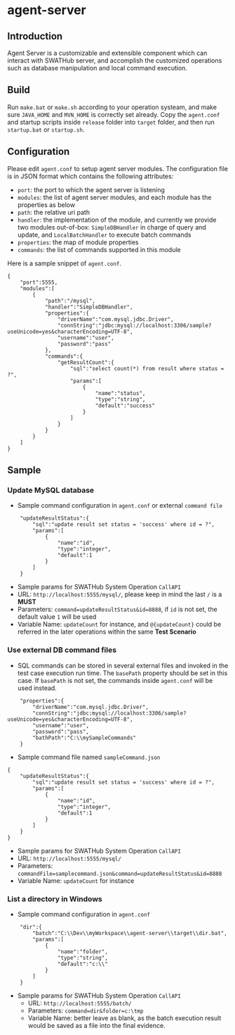 # agent-server

## Introduction

Agent Server is a customizable and extensible component which can interact with SWATHub server, and accomplish the customized operations such as database manipulation and local command execution.

## Build

Run `make.bat` or `make.sh` according to your operation systeam, and make sure `JAVA_HOME` and `MVN_HOME` is correctly set already.
Copy the `agent.conf` and startup scripts inside `release` folder into `target` folder, and then run `startup.bat` or `startup.sh`.

## Configuration

Please edit `agent.conf` to setup agent server modules. The configuration file is in JSON format which contains the following attributes:
* `port`: the port to which the agent server is listening
* `modules`: the list of agent server modules, and each module has the properties as below
 * `path`: the relative uri path
 * `handler`: the implementation of the module, and currently we provide two modules out-of-box: `SimpleDBHandler` in charge of query and update, and `LocalBatchHandler` to execute batch commands
 * `properties`: the map of module properties
 * `commands`: the list of commands supported in this module
 
Here is a sample snippet of `agent.conf`.
```
{
	"port":5555,
	"modules":[
		{
			"path":"/mysql",
			"handler":"SimpleDBHandler",
			"properties":{
				"driverName":"com.mysql.jdbc.Driver",
				"connString":"jdbc:mysql://localhost:3306/sample?useUnicode=yes&characterEncoding=UTF-8",
				"username":"user",
				"password":"pass"
			},
			"commands":{
				"getResultCount":{
					"sql":"select count(*) from result where status = ?",
					"params":[
						{
							"name":"status",
							"type":"string",
							"default":"success"
						}
					]
				}
			}
		}
	]
}
```

## Sample

### Update MySQL database

* Sample command configuration in `agent.conf` or external `command file`
```
	"updateResultStatus":{
		"sql":"update result set status = 'success' where id = ?",
		"params":[
			{
				"name":"id",
				"type":"integer",
				"default":1
			}
		]				
	}
```				
* Sample params for SWATHub System Operation `CallAPI`
 * URL: `http://localhost:5555/mysql/`, please keep in mind the last `/` is a **MUST**
 * Parameters: `command=updateResultStatus&id=8888`, if `id` is not set, the default value `1` will be used
 * Variable Name: `updateCount` for instance, and `@{updateCount}` could be referred in the later operations within the same **Test Scenario**
 
### Use external DB command files

* SQL commands can be stored in several external files and invoked in the test case execution run time. The `basePath` property should be set in this case. If `basePath` is not set, the commands inside `agent.conf` will be used instead.
```
	"properties":{
		"driverName":"com.mysql.jdbc.Driver",
		"connString":"jdbc:mysql://localhost:3306/sample?useUnicode=yes&characterEncoding=UTF-8",
		"username":"user",
		"password":"pass",
		"bathPath":"C:\\mySampleCommands"
	}
```
* Sample command file named `sampleCommand.json`
```
{
	"updateResultStatus":{
		"sql":"update result set status = 'success' where id = ?",
		"params":[
			{
				"name":"id",
				"type":"integer",
				"default":1
			}
		]				
	}	
}
```
* Sample params for SWATHub System Operation `CallAPI`
 * URL: `http://localhost:5555/mysql/`
 * Parameters: `commandFile=samplecommand.json&command=updateResultStatus&id=8888`
 * Variable Name: `updateCount` for instance

### List a directory in Windows
 
* Sample command configuration in `agent.conf`
```
 	"dir":{
		"batch":"C:\\Dev\\myWorkspace\\agent-server\\target\\dir.bat",
		"params":[
			{
				"name":"folder",
				"type":"string",
				"default":"c:\\"
			}
		]
	}
```
* Sample params for SWATHub System Operation `CallAPI`
  * URL: `http://localhost:5555/batch/`
  * Parameters: `command=dir&folder=c:\tmp`
  * Variable Name: better leave as blank, as the batch execution result would be saved as a file into the final evidence.
